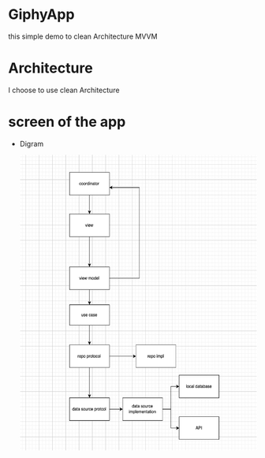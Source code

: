 # GiphyApp
this simple demo to clean Architecture MVVM

# Architecture
I choose to use clean Architecture

# screen of the app

* Digram 

  <img align="left" width="600" height="600" img src="Screen Shot 2022-03-14 at 10.57.01 PM.png">
